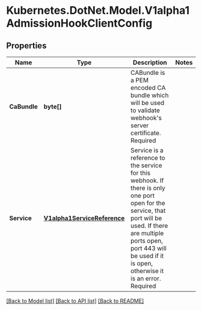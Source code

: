 # Kubernetes.DotNet.Model.V1alpha1AdmissionHookClientConfig
## Properties

Name | Type | Description | Notes
------------ | ------------- | ------------- | -------------
**CaBundle** | **byte[]** | CABundle is a PEM encoded CA bundle which will be used to validate webhook&#39;s server certificate. Required | 
**Service** | [**V1alpha1ServiceReference**](V1alpha1ServiceReference.md) | Service is a reference to the service for this webhook. If there is only one port open for the service, that port will be used. If there are multiple ports open, port 443 will be used if it is open, otherwise it is an error. Required | 

[[Back to Model list]](../README.md#documentation-for-models) [[Back to API list]](../README.md#documentation-for-api-endpoints) [[Back to README]](../README.md)

